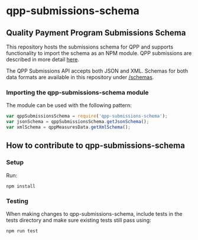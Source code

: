 # qpp-submissions-schema

## Quality Payment Program Submissions Schema

This repository hosts the submissions schema for QPP and supports functionality to import
the schema as an NPM module. QPP submissions are described in more detail
[here](https://cmsgov.github.io/qpp-submissions-docs/schemas).

The QPP Submissions API accepts both JSON and XML. Schemas for both data formats
are available in this repository under [/schemas](https://github.com/CMSgov/qpp-submissions-schema/tree/master/schemas).

### Importing the qpp-submissions-schema module
The module can be used with the following pattern:
```javascript
var qppSubmissionsSchema = require('qpp-submissions-schema');
var jsonSchema = qppSubmissionsSchema.getJsonSchema();
var xmlSchema = qppMeasuresData.getXmlSchema();
```

## How to contribute to qpp-submissions-schema

### Setup
Run:
```
npm install
```

### Testing

When making changes to qpp-submissions-schema, include tests in the tests directory and make sure existing tests still pass using:

```
npm run test
```
